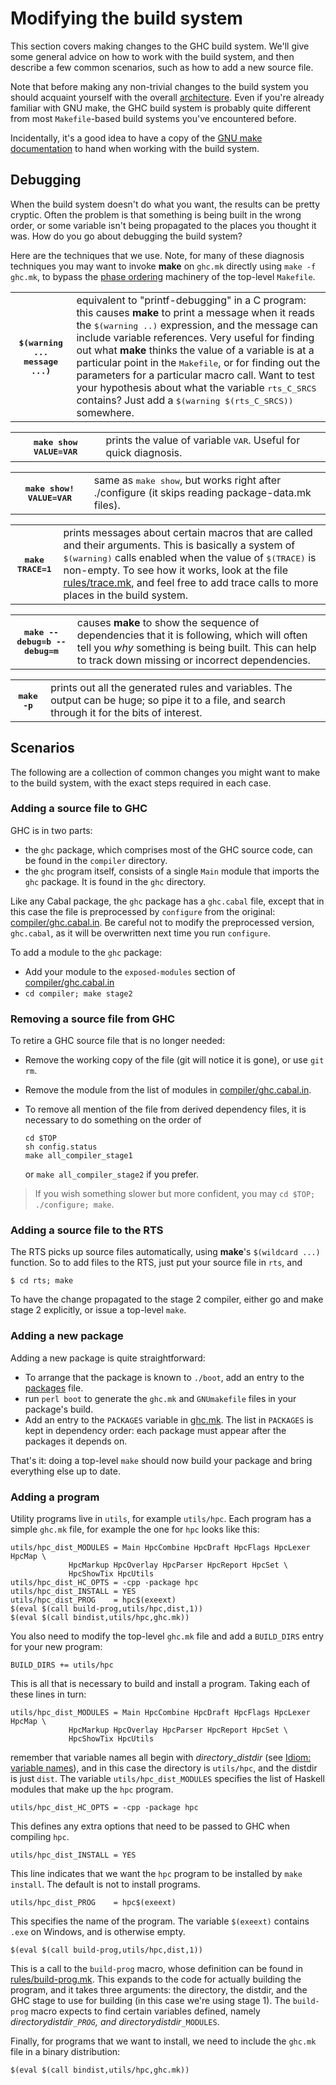 # Modifying the build system


This section covers making changes to the GHC build system.  We'll give some general advice on how to work with the build system, and then describe a few common scenarios, such as how to add a new source file.


Note that before making any non-trivial changes to the build system you should acquaint yourself with the overall [architecture](building/architecture).  Even if you're already familiar with GNU make, the GHC build system is probably quite different from most `Makefile`-based build systems you've encountered before.  


Incidentally, it's a good idea to have a copy of the 
[GNU make documentation](http://www.gnu.org/software/make/manual/make.html) to hand when working with the build system.

## Debugging


When the build system doesn't do what you want, the results can be
pretty cryptic.  Often the problem is that something is being built in
the wrong order, or some variable isn't being propagated to the places
you thought it was.  How do you go about debugging the build system?


Here are the techniques that we use.  Note, for many of these diagnosis techniques you may want to invoke
**make** on `ghc.mk` directly using `make -f ghc.mk`, to bypass the
[phase ordering](building/architecture/idiom/phase-ordering) machinery of the top-level
`Makefile`.


<table><tr><th><tt>$(warning ... message ...)</tt></th>
<td>
equivalent to &quot;printf-debugging&quot; in a C program: this causes
<b>make</b> to print a message when it reads the <tt>$(warning ..)</tt>
expression, and the message can include variable references.  Very
useful for finding out what <b>make</b> thinks the value of a
variable is at a particular point in the <tt>Makefile</tt>, or for finding
out the parameters for a particular macro call.    Want to test your hypothesis about what the variable <tt>rts_C_SRCS</tt> contains?  Just add a <tt>$(warning $(rts_C_SRCS))</tt> somewhere.
</td></tr></table>


<table><tr><th><tt>make show VALUE=VAR</tt></th>
<td>
prints the value of variable <tt>VAR</tt>.  Useful for quick diagnosis.
</td></tr></table>


<table><tr><th><tt>make show! VALUE=VAR</tt></th>
<td>
same as <tt>make show</tt>, but works right after ./configure (it skips reading package-data.mk files).
</td></tr></table>


<table><tr><th><tt>make TRACE=1</tt></th>
<td>
prints messages about certain macros that are called and their arguments.  This is basically a system of <tt>$(warning)</tt> calls enabled when the value of <tt>$(TRACE)</tt> is non-empty.  To see how it works, look at the file <a href="/trac/ghc/browser/rules/trace.mk">rules/trace.mk</a><a href="/trac/ghc/export/HEAD/ghc/rules/trace.mk"></a>, and feel free to add trace calls to more places in the build system.
</td></tr></table>


<table><tr><th><tt>make --debug=b --debug=m</tt></th>
<td>
causes <b>make</b> to show the sequence of dependencies that it is
following, which will often tell you <i>why</i> something is being
built.  This can help to track down missing or incorrect
dependencies.
</td></tr></table>


<table><tr><th><tt>make -p</tt></th>
<td>
prints out all the generated rules and variables.  The output can be
huge; so pipe it to a file, and search through it for the bits of
interest.
</td></tr></table>

## Scenarios


The following are a collection of common changes you might want to make to the build system, with the exact steps required in each case.

### Adding a source file to GHC


GHC is in two parts: 

- the `ghc` package, which comprises most of the GHC source code, can be found in the `compiler` directory.  
- the `ghc` program itself, consists of a single `Main` module that imports the `ghc` package.  It is found in the `ghc` directory.


Like any Cabal package, the `ghc` package has a `ghc.cabal` file, except that in this case the file is preprocessed by `configure` from the original: [compiler/ghc.cabal.in](/ghc/ghc/tree/master/compiler/ghc.cabal.in)[](/trac/ghc/export/HEAD/ghc/compiler/ghc.cabal.in).  Be careful not to modify the preprocessed version, `ghc.cabal`, as it will be overwritten next time you run `configure`.


To add a module to the `ghc` package:

- Add your module to the `exposed-modules` section of [compiler/ghc.cabal.in](/ghc/ghc/tree/master/compiler/ghc.cabal.in)[](/trac/ghc/export/HEAD/ghc/compiler/ghc.cabal.in)
- `cd compiler; make stage2`

### Removing a source file from GHC


To retire a GHC source file that is no longer needed:

- Remove the working copy of the file (git will notice it is gone), or use `git rm`.
- Remove the module from the list of modules in [compiler/ghc.cabal.in](/ghc/ghc/tree/master/compiler/ghc.cabal.in)[](/trac/ghc/export/HEAD/ghc/compiler/ghc.cabal.in).
- To remove all mention of the file from derived dependency files, it is necessary to do something on the
  order of

  ```wiki
  cd $TOP
  sh config.status
  make all_compiler_stage1
  ```

  or `make all_compiler_stage2` if you prefer.

>
>
> If you wish something slower but more confident, you may `cd $TOP; ./configure; make`.
>
>

### Adding a source file to the RTS


The RTS picks up source files automatically, using **make**'s `$(wildcard ...)` function.  So to add files to the RTS, just put your source file in `rts`, and

```wiki
$ cd rts; make
```


To have the change propagated to the stage 2 compiler, either go and make stage 2 explicitly, or issue a top-level `make`.

### Adding a new package


Adding a new package is quite straightforward:

- To arrange that the package is known to `./boot`, add an entry to the [packages](/ghc/ghc/tree/master/packages)[](/trac/ghc/export/HEAD/ghc/packages) file.
- run `perl boot` to generate the `ghc.mk` and `GNUmakefile` files in your package's build.
- Add an entry to the `PACKAGES` variable in [ghc.mk](/ghc/ghc/tree/master/ghc.mk)[](/trac/ghc/export/HEAD/ghc/ghc.mk).  The list in `PACKAGES` is kept in dependency order: each package must appear after the packages it depends on.


That's it: doing a top-level `make` should now build your package and bring everything else up to date.

### Adding a program


Utility programs live in `utils`, for example `utils/hpc`.  Each program has a simple `ghc.mk` file, for example the one for `hpc` looks like this:

```wiki
utils/hpc_dist_MODULES = Main HpcCombine HpcDraft HpcFlags HpcLexer HpcMap \
			 HpcMarkup HpcOverlay HpcParser HpcReport HpcSet \
			 HpcShowTix HpcUtils
utils/hpc_dist_HC_OPTS = -cpp -package hpc
utils/hpc_dist_INSTALL = YES
utils/hpc_dist_PROG    = hpc$(exeext)
$(eval $(call build-prog,utils/hpc,dist,1))
$(eval $(call bindist,utils/hpc,ghc.mk))
```


You also need to modify the top-level `ghc.mk` file and add a `BUILD_DIRS` entry for your new program:

```wiki
BUILD_DIRS += utils/hpc
```


This is all that is necessary to build and install a program.  Taking each of these lines in turn:

```wiki
utils/hpc_dist_MODULES = Main HpcCombine HpcDraft HpcFlags HpcLexer HpcMap \
			 HpcMarkup HpcOverlay HpcParser HpcReport HpcSet \
			 HpcShowTix HpcUtils
```


remember that variable names all begin with *directory*_*distdir* (see [Idiom: variable names](building/architecture/idiom/variable-names)), and in this case the directory is `utils/hpc`, and the distdir is just `dist`.  The variable `utils/hpc_dist_MODULES` specifies the list of Haskell modules that make up the `hpc` program.

```wiki
utils/hpc_dist_HC_OPTS = -cpp -package hpc
```


This defines any extra options that need to be passed to GHC when compiling `hpc`.

```wiki
utils/hpc_dist_INSTALL = YES
```


This line indicates that we want the `hpc` program to be installed by `make install`.  The default is not to install programs.

```wiki
utils/hpc_dist_PROG    = hpc$(exeext)
```


This specifies the name of the program.  The variable `$(exeext)` contains `.exe` on Windows, and is otherwise empty.

```wiki
$(eval $(call build-prog,utils/hpc,dist,1))
```


This is a call to the `build-prog` macro, whose definition can be found in [rules/build-prog.mk](/ghc/ghc/tree/master/rules/build-prog.mk)[](/trac/ghc/export/HEAD/ghc/rules/build-prog.mk).  This expands to the code for actually building the program, and it takes three arguments: the directory, the distdir, and the GHC stage to use for building (in this case we're using stage 1).  The `build-prog` macro expects to find certain variables defined, namely *directory*_*distdir*`_PROG`, and *directory*_*distdir*`_MODULES`.


Finally, for programs that we want to install, we need to include the `ghc.mk` file in a binary distribution:

```wiki
$(eval $(call bindist,utils/hpc,ghc.mk))
```